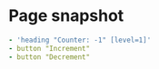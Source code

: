 # Page snapshot

```yaml
- 'heading "Counter: -1" [level=1]'
- button "Increment"
- button "Decrement"
```